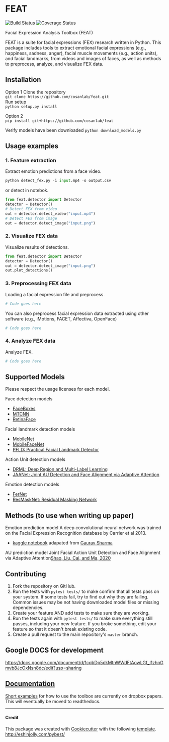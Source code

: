 # FEAT  
[![Build Status](https://api.travis-ci.org/cosanlab/feat.svg?branch=master)](https://travis-ci.org/cosanlab/feat/)
[![Coverage Status](https://coveralls.io/repos/github/cosanlab/feat/badge.svg?branch=master)](https://coveralls.io/github/cosanlab/feat?branch=master)

Facial Expression Analysis Toolbox (FEAT)

FEAT is a suite for facial expressions (FEX) research written in Python. This package includes tools to extract emotional facial expressions (e.g., happiness, sadness, anger), facial muscle movements (e.g., action units), and facial landmarks, from videos and images of faces, as well as methods to preprocess, analyze, and visualize FEX data. 

## Installation
Option 1 
Clone the repository    
`git clone https://github.com/cosanlab/feat.git`  
Run setup  
`python setup.py install`

Option 2  
`pip install git+https://github.com/cosanlab/feat`

Verify models have been downloaded
`python download_models.py` 

## Usage examples
### 1. Feature extraction
Extract emotion predictions from a face video.
```python
python detect_fex.py -i input.mp4 -o output.csv
```

or detect in notebok.
```python
from feat.detector import Detector
detector = Detector() 
# Detect FEX from video
out = detector.detect_video("input.mp4")
# Detect FEX from image
out = detector.detect_image("input.png")
```

### 2. Visualize FEX data
Visualize results of detections.
```python
from feat.detector import Detector
detector = Detector() 
out = detector.detect_image("input.png")
out.plot_detections()
```
### 3. Preprocessing FEX data
Loading a facial expression file and preprocess. 
```python
# Code goes here
```

You can also preprocess facial expression data extracted using other software (e.g., iMotions, FACET, Affectiva, OpenFace)
```python
# Code goes here
```

### 4. Analyze FEX data
Analyze FEX.
```python
# Code goes here
```

## Supported Models 
Please respect the usage licenses for each model.

Face detection models
- [FaceBoxes](https://github.com/zisianw/FaceBoxes.PyTorch)
- [MTCNN](https://github.com/ipazc/mtcnn)
- [RetinaFace](https://github.com/deepinsight/insightface/)

Facial landmark detection models
- [MobileNet](https://github.com/cunjian/pytorch_face_landmark)
- [MobileFaceNet](https://github.com/foamliu/MobileFaceNet)
- [PFLD: Practical Facial Landmark Detector](https://github.com/polarisZhao/PFLD-pytorch)

Action Unit detection models
- [DRML: Deep Region and Multi-Label Learning](https://github.com/AlexHex7/DRML_pytorch)
- [JAANet: Joint AU Detection and Face Alignment via Adaptive Attention](https://github.com/ZhiwenShao/PyTorch-JAANet)

Emotion detection models 
- [FerNet](https://www.kaggle.com/gauravsharma99/facial-emotion-recognition?select=fer2013)
- [ResMaskNet: Residual Masking Network](https://github.com/phamquiluan/ResidualMaskingNetwork)

## Methods (to use when writing up paper)

Emotion prediction model
A deep convolutional neural network was trained on the Facial Expression Recognition database by Carrier et al 2013. 
- [kaggle notebook](https://www.kaggle.com/jcheong0428/facial-emotion-recognition) adapated from [Gaurav Sharma](https://medium.com/analytics-vidhya/facial-emotion-recognition-fer-using-keras-763df7946a64)

AU prediction model 
Joint Facial Action Unit Detection and Face Alignment via Adaptive Attention[Shao, Liu, Cai, and Ma, 2020](https://arxiv.org/pdf/2003.08834.pdf)

## Contributing
1. Fork the repository on GitHub. 
2. Run the tests with `pytest tests/` to make confirm that all tests pass on your system. If some tests fail, try to find out why they are failing. Common issues may be not having downloaded model files or missing dependencies.
3. Create your feature AND add tests to make sure they are working. 
4. Run the tests again with `pytest tests/` to make sure everything still passes, including your new feature. If you broke something, edit your feature so that it doesn't break existing code. 
5. Create a pull request to the main repository's `master` branch.

## Google DOCS for development
https://docs.google.com/document/d/1cqbDp5dkMtnWWdFtAowLGf_l1zhnGmvb8JcOxNsn8dc/edit?usp=sharing


## [Documentation](https://feat.readthedocs.io/en/latest/index.html)
[Short examples](https://paper.dropbox.com/doc/feat_tutorial-JT4sSvNEFA77Hgeo5kVg2) for how to use the toolbox are currently on dropbox papers.  This will eventually be moved to readthedocs.

---------
#### Credit

This package was created with [Cookiecutter](https://github.com/audreyr/cookiecutter) with the following [template](https://github.com/ejolly/cookiecutter-pypackage).
http://eshinjolly.com/pybest/

